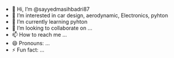 - 👋 Hi, I’m @sayyedmasihbadri87
- 👀 I’m interested in car design, aerodynamic, Electronics, pyhton
- 🌱 I’m currently learning pyhton 
- 💞️ I’m looking to collaborate on ...
- 📫 How to reach me ...
- 😄 Pronouns: ...
- ⚡ Fun fact: ...

<!---
sayyedmasihbadri87/sayyedmasihbadri87 is a ✨ special ✨ repository because its `README.md` (this file) appears on your GitHub profile.
You can click the Preview link to take a look at your changes.
--->
